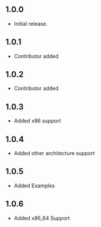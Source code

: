 ## 1.0.0

- Initial release.

## 1.0.1

- Contributor added

## 1.0.2

- Contributor added

## 1.0.3

- Added x86 support

## 1.0.4

- Added other architecture support

## 1.0.5

- Added Examples

## 1.0.6

- Added x86_64 Support
